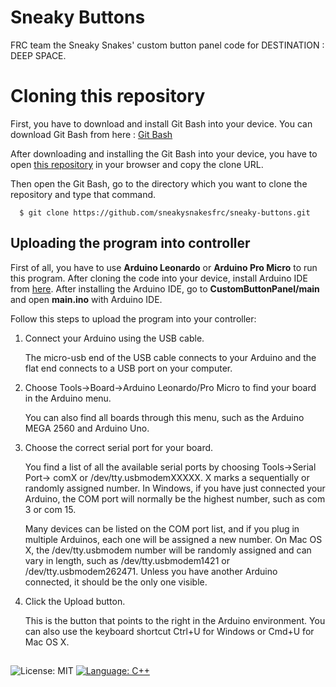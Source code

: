 # Sneaky Buttons

FRC team the Sneaky Snakes' custom button panel code for DESTINATION : DEEP SPACE.

# Cloning this repository 

First, you have to download and install Git Bash into your device.
You can download Git Bash from here : [Git Bash](https://git-scm.com/downloads)


After downloading and installing the Git Bash into your device, you have to open [this repository](https://github.com/sneakysnakesfrc/sneaky-buttons/) in your browser and copy the clone URL.

Then open the Git Bash, go to the directory which you want to clone the repository and type that command.

```
  $ git clone https://github.com/sneakysnakesfrc/sneaky-buttons.git
  ```

## Uploading the program into controller

First of all, you have to use **Arduino Leonardo** or **Arduino Pro Micro** to run this program.
After cloning the code into your device, install Arduino IDE from [here](https://www.arduino.cc/en/Main/Software).
After installing the Arduino IDE, go to **CustomButtonPanel/main** and open **main.ino** with Arduino IDE.

Follow this steps to upload the program into your controller:
1.  Connect your Arduino using the USB cable.
    
    The micro-usb end of the USB cable connects to your Arduino and the flat end connects to a USB port on your computer.
    
2.  Choose Tools→Board→Arduino Leonardo/Pro Micro to find your board in the Arduino menu.
    
    You can also find all boards through this menu, such as the Arduino MEGA 2560 and Arduino Uno.
    
3.  Choose the correct serial port for your board.
    
    You find a list of all the available serial ports by choosing Tools→Serial Port→ comX or /dev/tty.usbmodemXXXXX. X marks a sequentially or randomly assigned number. In Windows, if you have just connected your Arduino, the COM port will normally be the highest number, such as com 3 or com 15.
    
    Many devices can be listed on the COM port list, and if you plug in multiple Arduinos, each one will be assigned a new number. On Mac OS X, the /dev/tty.usbmodem number will be randomly assigned and can vary in length, such as /dev/tty.usbmodem1421 or /dev/tty.usbmodem262471. Unless you have another Arduino connected, it should be the only one visible.
    
4.  Click the Upload button.
    
    This is the button that points to the right in the Arduino environment. You can also use the keyboard shortcut Ctrl+U for Windows or Cmd+U for Mac OS X.
    
##
![License: MIT](https://img.shields.io/badge/License-MIT-yellow.svg)
[![Language: C++](https://img.shields.io/badge/Language-C++-ff69b4.svg)](https://www.java.com/en/)
